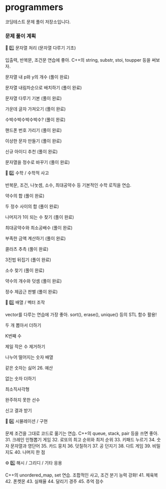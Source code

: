# programmers

코딩테스트 문제 풀이 저장소입니다.

### 문제 풀이 계획

🧩 1️⃣ 문자열 처리 (문자열 다루기 기초)

입출력, 반복문, 조건문 연습에 좋아. C++의 string, substr, stoi, toupper 등을 써보자.

문자열 내 p와 y의 개수 (풀이 완료)

문자열 내림차순으로 배치하기 (풀이 완료)

문자열 다루기 기본 (풀이 완료)

가운데 글자 가져오기 (풀이 완료)

수박수박수박수박수? (풀이 완료)

핸드폰 번호 가리기 (풀이 완료)

이상한 문자 만들기 (풀이 완료)

신규 아이디 추천 (풀이 완료)

문자열을 정수로 바꾸기 (풀이 완료)

🔢 2️⃣ 수학 / 수학적 사고

반복문, 조건, 나눗셈, 소수, 최대공약수 등 기본적인 수학 로직을 연습.

약수의 합 (풀이 완료)

두 정수 사이의 합 (풀이 완료)

나머지가 1이 되는 수 찾기 (풀이 완료)

최대공약수와 최소공배수 (풀이 완료)

부족한 금액 계산하기 (풀이 완료)

콜라츠 추측 (풀이 완료)

3진법 뒤집기 (풀이 완료)

소수 찾기 (풀이 완료)

약수의 개수와 덧셈 (풀이 완료)

정수 제곱근 판별 (풀이 완료)

🧮 3️⃣ 배열 / 벡터 조작

vector를 다루는 연습에 가장 좋아.
sort(), erase(), unique() 등의 STL 함수 활용!

두 개 뽑아서 더하기

K번째 수

제일 작은 수 제거하기

나누어 떨어지는 숫자 배열

같은 숫자는 싫어 26. 예산

없는 숫자 더하기

최소직사각형

완주하지 못한 선수

신고 결과 받기

🧱 4️⃣ 시뮬레이션 / 구현

문제 조건을 그대로 코드로 옮기는 연습. C++의 queue, stack, pair 등을 쓰면 좋아. 31. 크레인 인형뽑기 게임 32. 로또의 최고 순위와 최저 순위 33. 키패드 누르기 34. 숫자 문자열과 영단어 35. 카드 뭉치 36. 덧칠하기 37. 공 던지기 38. 다트 게임 39. 비밀지도 40. 나머지 한 점

⚙️ 5️⃣ 해시 / 그리디 / 기타 응용

C++의 unordered_map, set 연습.
조합적인 사고, 조건 분기 능력 강화! 41. 체육복 42. 폰켓몬 43. 실패율 44. 달리기 경주 45. 추억 점수
